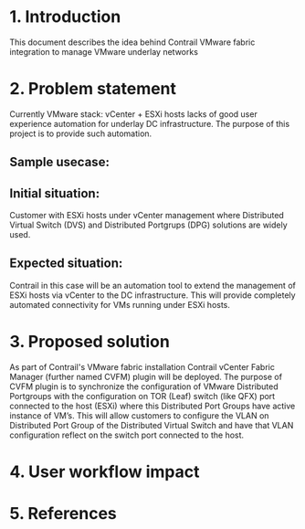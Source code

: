# 1. Introduction
This document describes the idea behind Contrail VMware fabric integration to manage VMware underlay networks

# 2. Problem statement

Currently VMware stack: vCenter + ESXi hosts lacks of good user experience automation for underlay DC infrastructure. The purpose of this project is to provide such automation.

## Sample usecase:

## Initial situation:
Customer with ESXi hosts under vCenter management where Distributed Virtual Switch (DVS)
and Distributed Portgrups (DPG) solutions are widely used.

## Expected situation:
Contrail in this case will be an automation tool to extend the management of ESXi hosts via
vCenter to the DC infrastructure. This will provide completely automated connectivity
for VMs running under ESXi hosts.

# 3. Proposed solution
As part of Contrail's VMware fabric installation Contrail vCenter Fabric Manager (further named CVFM) plugin will be deployed. The purpose of CVFM plugin is to synchronize the configuration of VMware Distributed Portgroups with the configuration on TOR (Leaf) switch (like QFX) port connected to the host (ESXi) where this Distributed Port Groups have active instance of VM’s. This will allow customers to configure the VLAN on Distributed Port Group of the Distributed Virtual Switch and have that VLAN configuration reflect on the switch port connected to the host.

# 4. User workflow impact

# 5. References
